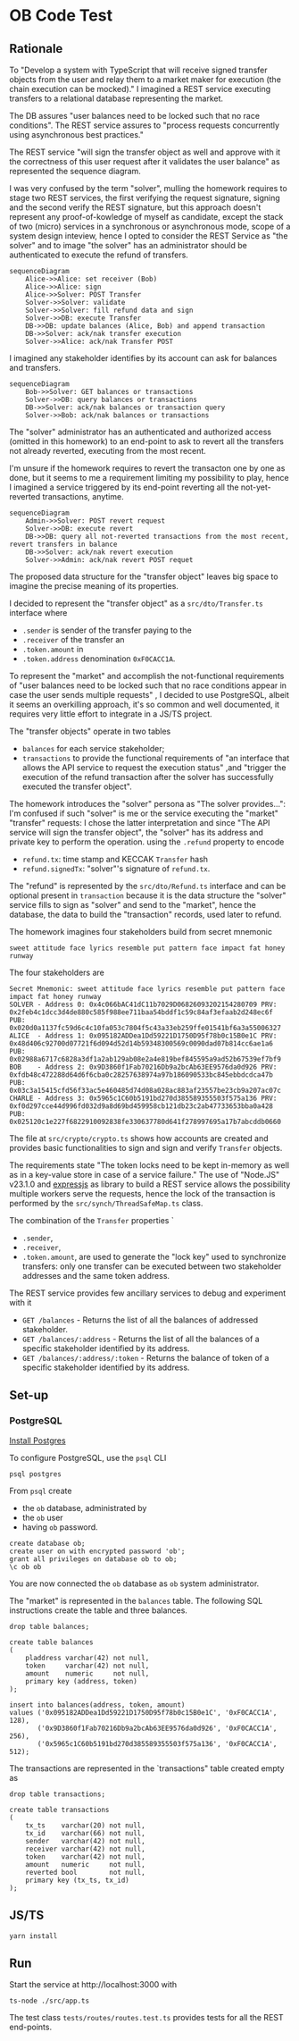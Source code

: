 # OB Code Test

## Rationale

To "Develop a system with TypeScript that will receive signed transfer objects from
the user and relay them to a market maker for execution (the chain execution
can be mocked)." I imagined a REST service executing transfers to a relational database representing the market.

The DB assures "user balances need to be locked such that no race conditions".
The REST service assures to "process requests concurrently using asynchronous best practices."

The REST service "will sign the transfer object as well and approve with it the
correctness of this user request after it validates the user balance" as represented the sequence diagram.

I was very confused by the term "solver", mulling the homework requires to stage two REST services, the first
verifying the request signature, signing and the second verify the REST signature, but this approach 
doesn't represent any proof-of-kowledge of myself as candidate, except the stack of two (micro) services
in a synchronous or asynchronous mode, scope of a system design inteview, hence I opted to consider
the REST Service as "the solver" and to image "the solver" has an administrator should be authenticated to execute
the refund of transfers.

```mermaid
sequenceDiagram
    Alice->>Alice: set receiver (Bob)
    Alice->>Alice: sign
    Alice->>Solver: POST Transfer
    Solver->>Solver: validate
    Solver->>Solver: fill refund data and sign
    Solver->>DB: execute Transfer
    DB->>DB: update balances (Alice, Bob) and append transaction
    DB->>Solver: ack/nak transfer execution
    Solver->>Alice: ack/nak Transfer POST
```

I imagined any stakeholder identifies by its account can ask for balances and transfers. 

```mermaid
sequenceDiagram
    Bob->>Solver: GET balances or transactions
    Solver->>DB: query balances or transactions
    DB->>Solver: ack/nak balances or transaction query
    Solver->>Bob: ack/nak balances or transactions
```

The "solver" administrator has an authenticated and authorized access (omitted in this homework) to an end-point
to ask to revert all the transfers not already reverted, executing from the most recent.

I'm unsure if the homework requires to revert the transacton one by one as done, but it seems to me a requirement
limiting my possibility to play, hence I imagined a service triggered by its end-point reverting all the
not-yet-reverted transactions, anytime.

```mermaid
sequenceDiagram
    Admin->>Solver: POST revert request
    Solver->>DB: execute revert 
    DB->>DB: query all not-reverted transactions from the most recent, revert transfers in balance
    DB->>Solver: ack/nak revert execution
    Solver->>Admin: ack/nak revert POST requet
```

The proposed data structure for the "transfer object" leaves big space to imagine the precise meaning of its
properties.

I decided to represent the "transfer object" as a `src/dto/Transfer.ts` interface where

* `.sender` is sender of the transfer paying to the
* `.receiver` of the transfer an
* `.token.amount` in
* `.token.address` denomination `0xF0CACC1A`.

To represent the "market" and accomplish the not-functional requirements of
"user balances need to be locked such that no race conditions appear in case the user sends multiple requests" ,
I decided to use PostgreSQL, albeit it seems an overkilling approach, it's so common and well documented,
it requires very little effort to integrate in a JS/TS project.

The "transfer objects" operate in two tables

* `balances` for each service stakeholder;
* `transactions` to provide the functional requirements of
  "an interface that allows the API service to request the execution status" ,and
  "trigger the execution of the refund transaction after the solver has successfully executed the transfer object".

The homework introduces the "solver" persona as "The solver provides...": I'm confused if such "solver" is me or
the service executing the "market" "transfer" requests: I chose the latter interpretation and since
"The API service will sign the transfer object", the "solver" has its address and private key to perform the operation.
using the `.refund` property to encode

* `refund.tx`: time stamp and KECCAK `Transfer` hash
* `refund.signedTx`: "solver"'s signature of `refund.tx`.

The "refund" is represented by the `src/dto/Refund.ts` interface and can be optional present in `transaction`
because it is the data structure the "solver" service fills to sign as "solver" and send to the "market", hence
the database, the data to build the "transaction" records, used later to refund.

The homework imagines four stakeholders build from secret mnemonic

```text
sweet attitude face lyrics resemble put pattern face impact fat honey runway
```

The four stakeholders are

```text
Secret Mnemonic: sweet attitude face lyrics resemble put pattern face impact fat honey runway
SOLVER - Address 0: 0x4c066bAC41dC11b7029D06826093202154280709 PRV: 0x2feb4c1dcc3d4de880c585f988ee711baa54bddf1c59c84af3efaab2d248ec6f PUB: 0x020d0a1137fc59d6c4c10fa053c7804f5c43a33eb259ffe01541bf6a3a55006327
ALICE  - Address 1: 0x095182ADDea1Dd59221D1750D95f78b0c15B0e1C PRV: 0x48d406c92700d07721f6d094d52d14b59348300569c0090dad07b814cc6ae1a6 PUB: 0x02988a6717c6828a3df1a2ab129ab08e2a4e819bef845595a9ad52b67539ef7bf9
BOB    - Address 2: 0x9D3860f1Fab70216Db9a2bcAb63EE9576da0d926 PRV: 0xfdb48c472288d64d6f6cba0c28257638974a97b186090533bc845ebbdcdca47b PUB: 0x03c3a15415cfd56f33ac5e460485d74d08a028ac883af23557be23cb9a207ac07c
CHARLE - Address 3: 0x5965c1C60b5191bd270d385589355503f575a136 PRV: 0xf0d297cce44d996fd032d9a8d69bd459958cb121db23c2ab47733653bba0a428 PUB: 0x025120c1e227f6822910092838fe330637780d641f278997695a17b7abcddb0660
```

The file at `src/crypto/crypto.ts` shows how accounts are created and provides basic functionalities to sign and
sign and verify `Transfer` objects.

The requirements state "The token locks need to be kept in-memory as well as in a key-value store
in case of a service failure."
The use of "Node.JS" v23.1.0 and [expressjs](https://expressjs.com/) as library to build a REST
service allows the possibility multiple workers serve the requests, hence the lock of the transaction is
performed by the `src/synch/ThreadSafeMap.ts` class.

The combination of the `Transfer` properties `

* `.sender`,
* `.receiver`,
* `.token.amount`,
  are used to generate the "lock key" used to synchronize transfers: only one transfer can be executed between two
  stakeholder addresses and the same token address.

The REST service provides few ancillary services to debug and experiment with it

* `GET /balances` - Returns the list of all the balances of addressed stakeholder.
* `GET /balances/:address` - Returns the list of all the balances of a specific stakeholder identified by its address.
* `GET /balances/:address/:token` - Returns the balance of token of a specific stakeholder identified by its address.

## Set-up

### PostgreSQL

[Install Postgres](https://www.postgresql.org/download/)

To configure PostgreSQL, use the `psql` CLI

```shell
psql postgres
```

From `psql` create

* the `ob` database, administrated by
* the `ob` user
* having `ob` password.

```postgresql
create database ob;
create user on with encrypted password 'ob';
grant all privileges on database ob to ob;
\c ob ob
```

You are now connected the `ob` database as `ob` system administrator.

The "market" is represented in the `balances` table.
The following SQL instructions create the table and three balances.

```postgresql
drop table balances;

create table balances
(
    pladdress varchar(42) not null,
    token     varchar(42) not null,
    amount    numeric     not null,
    primary key (address, token)
);

insert into balances(address, token, amount)
values ('0x095182ADDea1Dd59221D1750D95f78b0c15B0e1C', '0xF0CACC1A', 128),
       ('0x9D3860f1Fab70216Db9a2bcAb63EE9576da0d926', '0xF0CACC1A', 256),
       ('0x5965c1C60b5191bd270d385589355503f575a136', '0xF0CACC1A', 512);
```

The transactions are represented in the `transactions" table created empty as

```postgresql
drop table transactions;

create table transactions
(
    tx_ts    varchar(20) not null,
    tx_id    varchar(66) not null,
    sender   varchar(42) not null,
    receiver varchar(42) not null,
    token    varchar(42) not null,
    amount   numeric     not null,
    reverted bool        not null,
    primary key (tx_ts, tx_id)
);
```

## JS/TS

```shell
yarn install
```

## Run

Start the service at http://localhost:3000 with

```shell
ts-node ./src/app.ts
```

The test class `tests/routes/routes.test.ts` provides tests for all the REST end-points.





